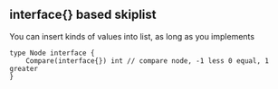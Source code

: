 ## interface{} based skiplist

You can insert kinds of values into list, as long as you implements 
```golang
type Node interface {
	Compare(interface{}) int // compare node, -1 less 0 equal, 1 greater
}
```